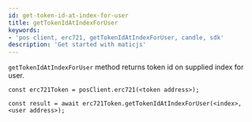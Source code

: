 ```yaml
---
id: get-token-id-at-index-for-user
title: getTokenIdAtIndexForUser
keywords: 
- 'pos client, erc721, getTokenIdAtIndexForUser, candle, sdk'
description: 'Get started with maticjs'
---
```


`getTokenIdAtIndexForUser` method returns token id on supplied index for user.

```
const erc721Token = posClient.erc721(<token address>);

const result = await erc721Token.getTokenIdAtIndexForUser(<index>,<user address>);

```
